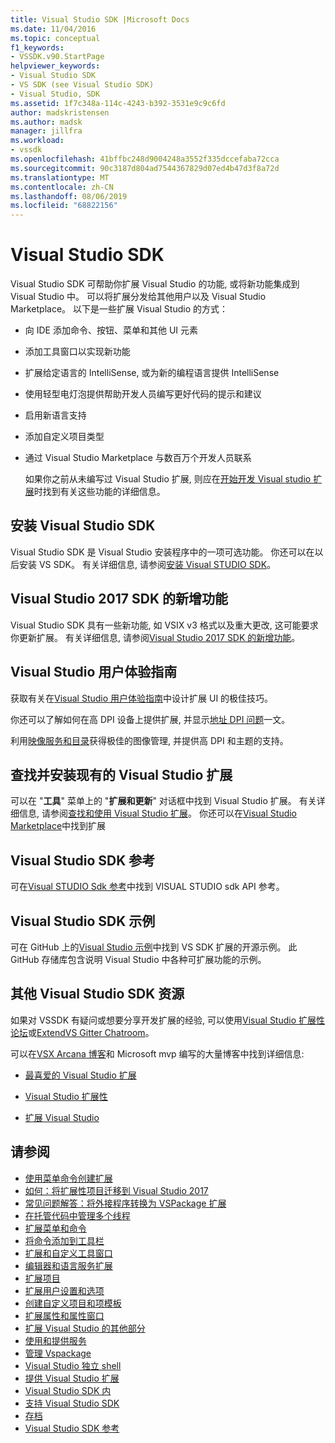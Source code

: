 ```yaml
---
title: Visual Studio SDK |Microsoft Docs
ms.date: 11/04/2016
ms.topic: conceptual
f1_keywords:
- VSSDK.v90.StartPage
helpviewer_keywords:
- Visual Studio SDK
- VS SDK (see Visual Studio SDK)
- Visual Studio, SDK
ms.assetid: 1f7c348a-114c-4243-b392-3531e9c9c6fd
author: madskristensen
ms.author: madsk
manager: jillfra
ms.workload:
- vssdk
ms.openlocfilehash: 41bffbc248d9004248a3552f335dccefaba72cca
ms.sourcegitcommit: 90c3187d804ad7544367829d07ed4b47d3f8a72d
ms.translationtype: MT
ms.contentlocale: zh-CN
ms.lasthandoff: 08/06/2019
ms.locfileid: "68822156"
---
```

# <a name="visual-studio-sdk"></a>Visual Studio SDK
Visual Studio SDK 可帮助你扩展 Visual Studio 的功能, 或将新功能集成到 Visual Studio 中。 可以将扩展分发给其他用户以及 Visual Studio Marketplace。 以下是一些扩展 Visual Studio 的方式：

- 向 IDE 添加命令、按钮、菜单和其他 UI 元素

- 添加工具窗口以实现新功能

- 扩展给定语言的 IntelliSense, 或为新的编程语言提供 IntelliSense

- 使用轻型电灯泡提供帮助开发人员编写更好代码的提示和建议

- 启用新语言支持

- 添加自定义项目类型

- 通过 Visual Studio Marketplace 与数百万个开发人员联系

  如果你之前从未编写过 Visual Studio 扩展, 则应在[开始开发 Visual studio 扩展](../extensibility/starting-to-develop-visual-studio-extensions.md)时找到有关这些功能的详细信息。

## <a name="install-the-visual-studio-sdk"></a>安装 Visual Studio SDK
 Visual Studio SDK 是 Visual Studio 安装程序中的一项可选功能。 你还可以在以后安装 VS SDK。 有关详细信息, 请参阅[安装 Visual STUDIO SDK](../extensibility/installing-the-visual-studio-sdk.md)。

## <a name="whats-new-in-the-visual-studio-2017-sdk"></a>Visual Studio 2017 SDK 的新增功能
 Visual Studio SDK 具有一些新功能, 如 VSIX v3 格式以及重大更改, 这可能要求你更新扩展。 有关详细信息, 请参阅[Visual Studio 2017 SDK 的新增功能](../extensibility/what-s-new-in-the-visual-studio-2017-sdk.md)。

## <a name="visual-studio-user-experience-guidelines"></a>Visual Studio 用户体验指南
 获取有关在[Visual Studio 用户体验指南](../extensibility/ux-guidelines/visual-studio-user-experience-guidelines.md)中设计扩展 UI 的极佳技巧。

 你还可以了解如何在高 DPI 设备上提供扩展, 并显示[地址 DPI 问题](../extensibility/addressing-dpi-issues2.md)一文。

 利用[映像服务和目录](../extensibility/image-service-and-catalog.md)获得极佳的图像管理, 并提供高 DPI 和主题的支持。

## <a name="find-and-install-existing-visual-studio-extensions"></a>查找并安装现有的 Visual Studio 扩展
 可以在 "**工具**" 菜单上的 "**扩展和更新**" 对话框中找到 Visual Studio 扩展。 有关详细信息, 请参阅[查找和使用 Visual Studio 扩展](../ide/finding-and-using-visual-studio-extensions.md)。 你还可以在[Visual Studio Marketplace](https://marketplace.visualstudio.com/)中找到扩展

## <a name="visual-studio-sdk-reference"></a>Visual Studio SDK 参考
 可在[Visual STUDIO Sdk 参考](../extensibility/visual-studio-sdk-reference.md)中找到 VISUAL STUDIO sdk API 参考。

## <a name="visual-studio-sdk-samples"></a>Visual Studio SDK 示例
 可在 GitHub 上的[Visual Studio 示例](https://aka.ms/vs2015sdksamples)中找到 VS SDK 扩展的开源示例。 此 GitHub 存储库包含说明 Visual Studio 中各种可扩展功能的示例。

## <a name="other-visual-studio-sdk-resources"></a>其他 Visual Studio SDK 资源
 如果对 VSSDK 有疑问或想要分享开发扩展的经验, 可以使用[Visual Studio 扩展性论坛](https://social.msdn.microsoft.com/Forums/vstudio/home?forum=vsx)或[ExtendVS Gitter Chatroom](https://gitter.im/Microsoft/extendvs)。

 可以在[VSX Arcana 博客](https://blogs.msdn.microsoft.com/vsx/)和 Microsoft mvp 编写的大量博客中找到详细信息:

- [最喜爱的 Visual Studio 扩展](http://geekswithblogs.net/sdorman/archive/2014/10/05/favorite-visual-studio-extensions.aspx)

- [Visual Studio 扩展性](http://www.visualstudioextensibility.com/overview/vs/)

- [扩展 Visual Studio](http://blog.slaks.net/2013-10-18/extending-visual-studio-part-1-getting-started/)

## <a name="see-also"></a>请参阅
- [使用菜单命令创建扩展](../extensibility/creating-an-extension-with-a-menu-command.md)
- [如何：将扩展性项目迁移到 Visual Studio 2017](../extensibility/how-to-migrate-extensibility-projects-to-visual-studio-2017.md)
- [常见问题解答：将外接程序转换为 VSPackage 扩展](../extensibility/faq-converting-add-ins-to-vspackage-extensions.md)
- [在托管代码中管理多个线程](../extensibility/managing-multiple-threads-in-managed-code.md)
- [扩展菜单和命令](../extensibility/extending-menus-and-commands.md)
- [将命令添加到工具栏](../extensibility/adding-commands-to-toolbars.md)
- [扩展和自定义工具窗口](../extensibility/extending-and-customizing-tool-windows.md)
- [编辑器和语言服务扩展](../extensibility/editor-and-language-service-extensions.md)
- [扩展项目](../extensibility/extending-projects.md)
- [扩展用户设置和选项](../extensibility/extending-user-settings-and-options.md)
- [创建自定义项目和项模板](../extensibility/creating-custom-project-and-item-templates.md)
- [扩展属性和属性窗口](../extensibility/extending-properties-and-the-property-window.md)
- [扩展 Visual Studio 的其他部分](../extensibility/extending-other-parts-of-visual-studio.md)
- [使用和提供服务](../extensibility/using-and-providing-services.md)
- [管理 Vspackage](../extensibility/managing-vspackages.md)
- [Visual Studio 独立 shell](https://visualstudio.microsoft.com/vs/older-downloads/isolated-shell/)
- [提供 Visual Studio 扩展](../extensibility/shipping-visual-studio-extensions.md)
- [Visual Studio SDK 内](../extensibility/internals/inside-the-visual-studio-sdk.md)
- [支持 Visual Studio SDK](../extensibility/support-for-the-visual-studio-sdk.md)
- [存档](../extensibility/archive.md)
- [Visual Studio SDK 参考](../extensibility/visual-studio-sdk-reference.md)
